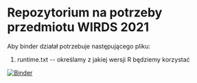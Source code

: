# Repozytorium na potrzeby przedmiotu WIRDS 2021

Aby binder działał potrzebuje następującego pliku:
1. runtime.txt -- określamy z jakiej wersji R będziemy korzystać


[![Binder](https://mybinder.org/badge_logo.svg)](https://mybinder.org/v2/gh/agnieszkaszmytka/wirds-20210binder-przyklad/main?urlpath=RStudo)

